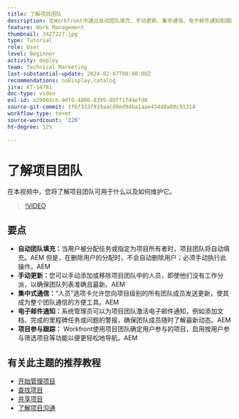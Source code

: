 ```yaml
---
title: 了解项目团队
description: 在Workfront中通过自动团队填充、手动更新、集中通信、电子邮件通知和跟踪项目参与情况来有效地管理项目团队，从而简化协作。
feature: Work Management
thumbnail: 3427227.jpg
type: Tutorial
role: User
level: Beginner
activity: deploy
team: Technical Marketing
last-substantial-update: 2024-02-07T00:00:00Z
recommendations: noDisplay,catalog
jira: KT-14781
doc-type: video
exl-id: a29003cb-9df0-4806-8395-80ff1fd4efd8
source-git-commit: 1f6f333f919aacd8ed94ba1aae434d8a80c91314
workflow-type: tm+mt
source-wordcount: '220'
ht-degree: 12%

---
```


# 了解项目团队

在本视频中，您将了解项目团队可用于什么以及如何维护它。

>[!VIDEO](https://video.tv.adobe.com/v/3427227/?quality=12&learn=on&enablevpops)

## 要点

* **自动团队填充：**&#x200B;当用户被分配任务或指定为项目所有者时，项目团队将自动填充。&#x200B;AEM 但是，在删除用户的分配时，不会自动删除用户；必须手动执行此操作。&#x200B;AEM
* **手动更新：**&#x200B;您可以手动添加或移除项目团队中的人员，即使他们没有工作分派，以确保团队列表准确且最新。&#x200B;AEM
* **集中式通信：**“人员”选项卡允许您向项目级别的所有团队成员发送更新，使其成为整个团队通信的方便工具。&#x200B;AEM
* **电子邮件通知：**&#x200B;系统管理员可以为项目团队激活电子邮件通知，例如添加文档、完成的里程碑任务或问题的警报，确保团队成员随时了解最新动态。&#x200B;AEM
* **项目参与跟踪：** Workfront使用项目团队确定用户参与的项目，启用按用户参与筛选项目等功能以便更轻松地导航。&#x200B;AEM

## 有关此主题的推荐教程

* [开始管理项目](/help/manage-work/projects/getting-started-manage-a-project.md)
* [查找项目](/help/manage-work/projects/find-projects.md)
* [共享项目](/help/manage-work/projects/share-a-project.md)
* [了解项目沟通](/help/manage-work/projects/understand-project-communication.md)
